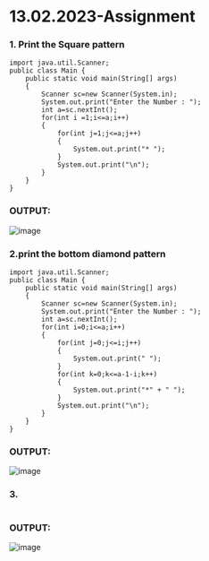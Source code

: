 # 13.02.2023-Assignment
### 1. Print the Square pattern
```
import java.util.Scanner;
public class Main {
    public static void main(String[] args)
    {
        Scanner sc=new Scanner(System.in);
        System.out.print("Enter the Number : ");
        int a=sc.nextInt();
        for(int i =1;i<=a;i++)
        {
            for(int j=1;j<=a;j++)
            {
                System.out.print("* ");
            }
            System.out.print("\n");
        }
    }
}
```
### OUTPUT:
![image](https://user-images.githubusercontent.com/94228215/224887404-5d7b539a-cb31-414a-a85a-92628c045489.png)

### 2.print the bottom diamond pattern
```
import java.util.Scanner;
public class Main {
    public static void main(String[] args)
    {
        Scanner sc=new Scanner(System.in);
        System.out.print("Enter the Number : ");
        int a=sc.nextInt();
        for(int i=0;i<=a;i++)
        {
            for(int j=0;j<=i;j++)
            {
                System.out.print(" ");
            }
            for(int k=0;k<=a-1-i;k++)
            {
                System.out.print("*" + " ");
            }
            System.out.print("\n");
        }
    }
}
```
### OUTPUT:
![image](https://user-images.githubusercontent.com/94228215/224887722-25f1ee7e-3ff8-49a9-9103-e804547bc7db.png)

### 3.
```

```
### OUTPUT:
![image](https://user-images.githubusercontent.com/94228215/224888122-f5cd6439-1755-4bbf-a151-6b5d4c26897d.png)



